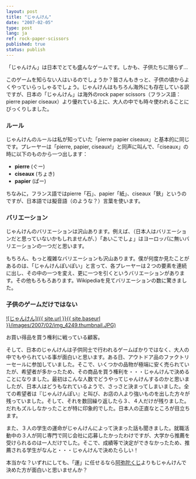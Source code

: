 ```yaml
---
layout: post
title: "じゃんけん"
date: "2007-02-05"
type: post
lang: ja
ref: rock-paper-scissors
published: true
status: publish
---
```




「じゃんけん」は日本でとても盛んなゲームです。しかも、子供たちに限らず...

 

このゲームを知らない人はいるのでしょうか？皆さんもきっと、子供の頃からよくやっていらっしゃるでしょう。じゃんけんはもちろん海外にも存在している訳ですが、日本の「じゃんけん」は海外のrock paper scissors（フランス語：pierre papier ciseaux）より優れている上に、大人の中でも時々使われることにびっくりしました。

### ルール

じゃんけんのルールは私が知っていた「pierre papier ciseaux」と基本的に同じです。プレーヤーは「pierre, papier, ciseaux!」と同声に叫んで、「ciseaux」の時に以下のものから一つ出します：

- **pierre** (ぐー)
- **ciseaux** (ちょき)
- **papier** (ぱー)

ちなみに，フランス語ではpierre「石」、papier「紙」、ciseaux「鋏」というのですが、日本語では擬音語（のような？）言葉を使います。

### バリエーション

じゃんけんのバリエーションは沢山あります。例えば、（日本人はバリエーションだと思っていないかもしれませんが、）「あいこでしょ」はヨーロッパに無いバリエーションの一つだと思います。

もちろん、もっと複雑なバリエーションも沢山あります。僕が何度か見たことがあるのは、「じゃんけんぽいぽい」と言って、各プレーヤーは２つの要素を連続に出し、その中の一つを変え、更に一つを引くというバリエーションがあります。その他もろもろあります。Wikipediaを見てバリエーションの数に驚きました。

### 子供のゲームだけではない

[![じゃんけん]({{ site.url }}{{ site.baseurl }}/images/2007/02/img_4249.thumbnail.JPG)](http://www.japonophile.com/wp-content/uploads/2007/01/img_4249.JPG "じゃんけん")

お買い得品を買う権利に戦っている顧客。

そして、日本のじゃんけんは子供同士で行われるゲームばかりではなく、大人の中でもやられている事が面白いと思います。ある日、アウトドア品のファクトリーセールに参加していました。そこで、いくつかの品物が極端に安く売られていたが、希望者が多かったため、その商品を買う権利を・・・じゃんけんで決めることになりました。最初はこんな人数でどうやってじゃんけんするのかと思いましたが、日本人はどうもなれているようで、さっさと決まってしまいました。全ての希望者は『じゃんけんぽい』と叫び、お店の人より強いものを出した方々が残っていました。そして、それを数回繰り返したら３、４人だけが残りました。だれもズルしなかったことが特に印象的でした。日本人の正直なところが目立ちます。

また、３人の学生の運命がじゃんけんによって決まった話も聞きました。就職活動中の３人が同じ専門で同じ会社に応募したかったわけですが、大学から推薦を受けられるのは一人だけでした。そこで、成績等で決定ができなかったため、推薦される学生がなんと・・・じゃんけんで決めたらしい！

本当かな？いずれにしても、「運」に任せるなら[阿弥陀くじ](http://www.japonophile.com/article_kuji_ja.html)よりもじゃんけんで決めた方が面白いと思いませんか？


